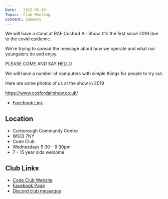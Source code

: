 ```yaml
---
Date:   2022-05-10
Topic:  Club Meeting
Content: Summary
---
```

We will have a stand at RAF Cosford Air Show. It's the first since 2019 due to the covid epidemic.

We're trying to spread the message about how we operate and what our youngsters do and enjoy.

PLEASE COME AND SAY HELLO

We will have a number of computers with simple things for people to try out. 

Here are some photos of us at the show in 2019

https://www.cosfordairshow.co.uk/

* [Facebook Link](https://www.facebook.com/1481985248595237/posts/4838414016285660/)

## Location

* Curborough Community Centre
* WS13 7NY
* Code Club
* Wednesdays 5:30 - 6:30pm
* 7 - 15 year olds welcome

## Club Links

* [Code Club Website](https://lichfield-code-club.github.io/)
* [Facebook Page](https://www.facebook.com/LichfieldCoders)
* [Discord club messages](https://discord.gg/szz6xGK)
